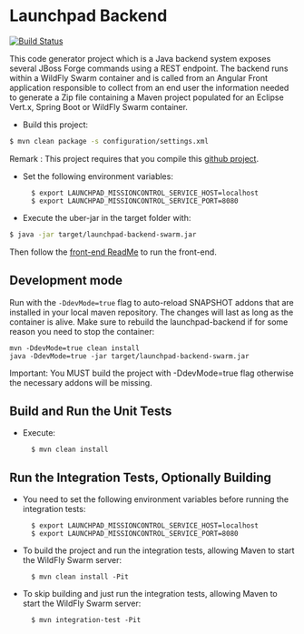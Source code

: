 # Launchpad Backend

[![Build Status](https://ci.centos.org/view/Devtools/job/devtools-launchpad-backend-generator-build-master/badge/icon)](https://ci.centos.org/view/Devtools/job/devtools-launchpad-backend-generator-build-master/)

This code generator project which is a Java backend system exposes several JBoss Forge commands
using a REST endpoint. The backend runs within a WildFly Swarm container and is called from
an Angular Front application responsible to collect from an end user the information needed to generate
a Zip file containing a Maven project populated for an Eclipse Vert.x, Spring Boot or WildFly Swarm
container.

* Build this project:

```bash
$ mvn clean package -s configuration/settings.xml
```

Remark : This project requires that you compile this [github project](http://github.com/openshiftio/launchpad-addon).

* Set the following environment variables: 

		$ export LAUNCHPAD_MISSIONCONTROL_SERVICE_HOST=localhost
		$ export LAUNCHPAD_MISSIONCONTROL_SERVICE_PORT=8080

* Execute the uber-jar in the target folder with:

```bash
$ java -jar target/launchpad-backend-swarm.jar
```

Then follow the [front-end ReadMe][1] to run the front-end.

[1]:https://github.com/openshiftio/launchpad-frontend/blob/master/README.md

## Development mode

Run with the `-DdevMode=true` flag to auto-reload SNAPSHOT addons that are installed in your local maven repository. The changes will last as long as the container is alive.
Make sure to rebuild the launchpad-backend if for some reason you need to stop the container:
```
mvn -DdevMode=true clean install
java -DdevMode=true -jar target/launchpad-backend-swarm.jar
```

Important: You MUST build the project with -DdevMode=true flag otherwise the necessary addons will be missing.

Build and Run the Unit Tests
----------------------------

* Execute:

        $ mvn clean install
        
Run the Integration Tests, Optionally Building
----------------------------------------------

* You need to set the following environment variables before running the integration tests: 

		$ export LAUNCHPAD_MISSIONCONTROL_SERVICE_HOST=localhost
		$ export LAUNCHPAD_MISSIONCONTROL_SERVICE_PORT=8080


* To build the project and run the integration tests, allowing Maven to start the WildFly Swarm server:
 
        $ mvn clean install -Pit


* To skip building and just run the integration tests, allowing Maven to start the WildFly Swarm server:

        $ mvn integration-test -Pit
	

